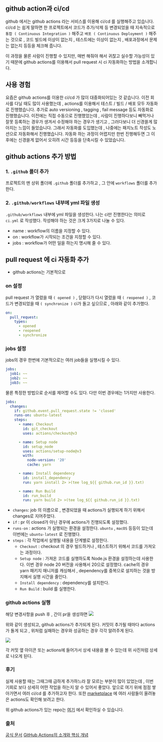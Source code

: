 ## github action과 ci/cd

github 에서는 github actions 라는 서비스를 이용해 ci/cd 를 실행해주고 있습니다. ci/cd 는 쉽게 말하면 한 프로젝트에서 코드가 추가/삭제 등 변경되었을 때 지속적으로 `통합 ( Continuous Integration )` 해주고 `배포 ( Continuous Deployment )` 해주는 것으로 , 코드 빌드에 이상이 없는지 , 테스트에는 이상이 없는지 , 배포과정에서 문제는 없는지 등등을 체크해 줍니다.

이 과정을 물론 사람이 진행할 수 있지만, 매번 해줘야 해서 귀찮고 실수할 가능성이 있기 때문에 github actions를 이용해서 pull request 시 ci 자동화하는 방법을 소개합니다.

## 사용 경험

요즘은 github actions를 이용한 ci/cd 가 많이 대중화되어있는 것 같습니다. 이전 회사를 다닐 때도 많이 사용했는데 , actions를 이용해서 테스트 / 빌드 / 배포 모두 자동화로 진행했습니다. 추가로 auto versioning , tagging , fail message 등도 자동화로 진행했습니다. 이전에는 직접 수동으로 진행했었는데 , 사람이 진행하다보니 빼먹거나 잘못 등록하는 경우가 생겨서 수정해야 하는 경우가 생기고 , 그러다보니 더 신경쓸게 많아지는 느낌이 들었습니다. 그래서 자동화를 도입했는데 , 나중에는 패치노트 작성도 노션으로 자동화해서 진행했습니다. 자동화 하는 과정이 어렵지만 한번 진행해두면 그 이후에는 신경쓸게 없어서 오히려 시간 등등을 단축시킬 수 있었습니다.

## github actions 추가 방법

### 1. `.github` 폴더 추가

프로젝트의 맨 상위 폴더에 `.github` 폴더를 추가하고 , 그 안에 `workflows` 폴더를 추가한다.

### 2. `.github/workflows` 내부에 yml 파일 생성

`.github/workflows` 내부에 yml 파일을 생성한다. 나는 ci만 진행한다는 의미로 `ci.yml` 로 작성했다. 작성해야 하는 것은 크게 3가지로 나눌 수 있다.

- name : workflow의 이름을 지정할 수 있다.
- on : workflow가 시작되는 조건을 지정할 수 있다.
- jobs : workflow가 어떤 일을 하는지 명시해 줄 수 있다.

## pull request 에 ci 자동화 추가

- github actions는 기본적으로

### on 설정

pull request 가 열렸을 때 `( opened )` , 닫혔다가 다시 열렸을 때 `( reopened )` , 코드가 변경되었을 때 `( synchronize )` ci가 돌고 싶으므로 , 아래와 같이 추가했다.

```yaml
on:
  pull_request:
    types:
      - opened
      - reopened
      - synchronize
```

### jobs 설정

jobs의 경우 한번에 기본적으로는 여러 job들을 실행시킬 수 있다.

```yaml
jobs:
  job1: ~~
  job2: ~~
  job3: ~~
```

물론 특정한 방법으로 순서를 제어할 수도 있다. 다만 이번 경우에는 1가지만 사용한다.

```yaml
jobs:
  changes:
    if: github.event.pull_request.state != 'closed'
    runs-on: ubuntu-latest
    steps:
      - name: Checkout
        id: git_checkout
        uses: actions/checkout@v3

      - name: Setup node
        id: setup_node
        uses: actions/setup-node@v3
        with:
          node-version: '20'
          cache: yarn

      - name: Install dependency
        id: install_dependency
        run: yarn install 2> >(tee log_${{ github.run_id }}.txt)

      - name: Run Build
        id: run_build
        run: yarn build 2> >(tee log_${{ github.run_id }}.txt)
```

- `changes`: job 의 이름으로 , 변경되었을 때 actions가 실행되게 하기 위해서 changes로 지어주었다.
- `if` : pr 이 closed가 아닌 경우에 actions가 진행되도록 설정했다.
- `runs-on` : actions 가 실행되는 환경을 설정한다. `ubuntu` , `macOS` 등등이 있는데 이번에는 `ubuntu-latest` 로 진행했다.
- `steps` : 각 작업에서 실행될 내용을 단계별로 설정한다.
  - `Checkout` : checkout 의 경우 빌드하거나 , 테스트하기 위해서 코드를 가져오는 과정이다.
  - `Setup node` : 가져온 코드를 실행하도록 Node.js 환경을 설정하는데 사용한다. 이번 경우 node 20 버전을 사용해서 20으로 설정했다. cache의 경우 yarn 패키지 매니저를 캐싱해서 , dependency를 중복으로 설치하는 것을 방지해서 실행 시간을 줄인다.
  - `Install dependency` : dependency를 설치한다.
  - `Run Build` : build 를 실행한다.

### github actions 실행

해당 변경사항을 push 후 , 간이 pr을 생성하면
![](https://velog.velcdn.com/images/k1my3ch4n/post/9b990a7e-99a9-4d26-9452-42b00af11e5d/image.png)

위와 같이 생성되고, github actions가 추가되게 된다. 커밋이 추가될 때마다 actions가 돌게 되고 , 위처럼 실패하는 경우와 성공하는 경우 각각 알려주게 된다.

![](https://velog.velcdn.com/images/k1my3ch4n/post/20bf9db0-5dea-478c-8904-1d9cd04d02c8/image.png)

각 커밋 옆 아이콘 또는 actions에 들어가서 상세 내용을 볼 수 있는데 위 사진처럼 상세로 나오게 된다.

### 후기

실제 사용할 때는 그때그때 급하게 추가하느라 잘 모르는 부분이 많이 있었는데 , 이번 기회로 보다 상세히 어떤 작업을 하는지 알 수 있어서 좋았다. 앞으로 여기 위에 점점 쌓아가면서 여러 ci/cd 를 추가하고자 한다. 또한 [marketplace](https://github.com/marketplace?type=actions) 에 여러 사람들이 올려놓은 actions도 확인해 보려고 한다.

위 github actions가 있는 repo는 [여기](https://github.com/k1my3ch4n/Github-Actions) 에서 확인하실 수 있습니다.

### 출처

[공식 문서](https://docs.github.com/ko/actions/learn-github-actions/understanding-github-actions)
[GitHub Actions의 소개와 핵심 개념](https://www.daleseo.com/github-actions-basics/)
